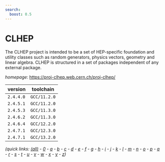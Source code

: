```yaml
---
search:
  boost: 0.5
---
```

# CLHEP

The CLHEP project is intended to be a set of HEP-specific foundation and  utility classes such as random generators, physics vectors, geometry and linear algebra.  CLHEP is structured in a set of packages independent of any external package.

*homepage*: <https://proj-clhep.web.cern.ch/proj-clhep/>

version | toolchain
--------|----------
``2.4.4.0`` | ``GCC/11.2.0``
``2.4.5.1`` | ``GCC/11.2.0``
``2.4.5.3`` | ``GCC/11.3.0``
``2.4.6.2`` | ``GCC/11.3.0``
``2.4.6.4`` | ``GCC/12.2.0``
``2.4.7.1`` | ``GCC/12.3.0``
``2.4.7.1`` | ``GCC/13.2.0``


*(quick links: [(all)](../index.md) - [0](../0/index.md) - [a](../a/index.md) - [b](../b/index.md) - [c](../c/index.md) - [d](../d/index.md) - [e](../e/index.md) - [f](../f/index.md) - [g](../g/index.md) - [h](../h/index.md) - [i](../i/index.md) - [j](../j/index.md) - [k](../k/index.md) - [l](../l/index.md) - [m](../m/index.md) - [n](../n/index.md) - [o](../o/index.md) - [p](../p/index.md) - [q](../q/index.md) - [r](../r/index.md) - [s](../s/index.md) - [t](../t/index.md) - [u](../u/index.md) - [v](../v/index.md) - [w](../w/index.md) - [x](../x/index.md) - [y](../y/index.md) - [z](../z/index.md))*

